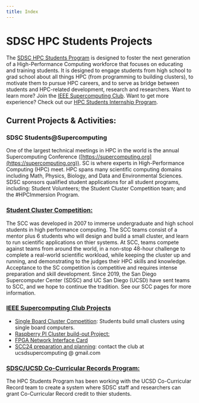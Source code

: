 ```yaml
---
title: Index
---
```


# SDSC HPC Students Projects

The [SDSC HPC Students Program](https://www.sdsc.edu/education_and_training/hpc_students.html) is designed to foster the next generation of a High-Performance Computing workforce that focuses on educating and training students. It is designed to engage students from high school to grad school about all things HPC (from programming to building clusters), to motivate them to pursue HPC careers, and to serve as bridge between students and HPC-related development, research and researchers. Want to learn more? Join the [IEEE Supercomputing Club](https://supercomputing-club.sdsc.edu). Want to get more experience? Check out our [HPC Students Internship Program](https://hpc-students.sdsc.edu/internships/).

## Current Projects & Activities:

### SDSC Students@Supercomputing
One of the largest technical meetings in HPC in the world is the annual Supercomputing Conference ([https://supercomputing.org](https://supercomputing.org)). SC is where experts in High-Performance Computing (HPC) meet. HPC spans many scientific computing domains including Math, Physics, Biology, and Data and Environmental Sciences. SDSC sponsors qualified student applications for all student programs, including: Student Volunteers; the Student Cluster Competition team; and the #HPCImmersion Program.

### [Student Cluster Competition:](scc)

The SCC was developed in 2007 to immerse undergraduate and high school students in high performance computing. The SCC teams consist of a mentor plus 6 students who will design and build a small cluster, and learn to run scientific applications on thier systems. At SCC, teams compete against teams from around the world, in a non-stop 48-hour challenge to complete a real-world scientific workload, while keeping the cluster up and running, and demonstrating to the judges their HPC skills and knowledge. Acceptance to the SC competition is competitive and requires intense preparation and skill development.
Since 2019, the San Diego Supercomputer Center (SDSC) and UC San Diego (UCSD) have sent teams to SCC, and we hope to continue the tradition. See our SCC pages for more information.

###  [IEEE Supercomputing Club Projects](https://supercomputing-club.sdsc.edu)
- [Single Board Cluster Competition]([projects/sbcc](https://supercomputing-club.sdsc.edu/projects/)): Students build small clusters using single board computers.
- [Raspberry PI Cluster build-out Project:](https://supercomputing-club.sdsc.edu/projects)
- [FPGA Network Interface Card](https://supercomputing-club.sdsc.edu/projects/)
- [SCC24 preparation and planning](https://supercomputing-club.sdsc.edu): contact the club at ucsdsupercomputing @ gmail.com


### [SDSC/UCSD Co-Curricular Records Program:](ccr-program)

The HPC Students Program has been working with the UCSD Co-Curricular Record team to create a system where SDSC staff and researchers can grant Co-Curricular Record credit to thier students.
